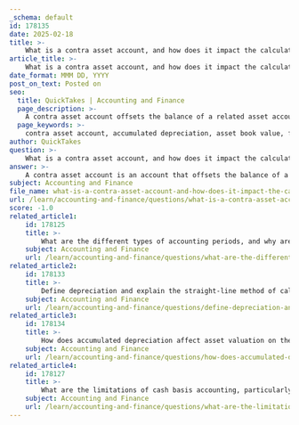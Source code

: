 ```yaml
---
_schema: default
id: 178135
date: 2025-02-18
title: >-
    What is a contra asset account, and how does it impact the calculation of an asset's book value?
article_title: >-
    What is a contra asset account, and how does it impact the calculation of an asset's book value?
date_format: MMM DD, YYYY
post_on_text: Posted on
seo:
  title: QuickTakes | Accounting and Finance
  page_description: >-
    A contra asset account offsets the balance of a related asset account, affecting the asset's book value by accounting for depreciation or obsolescence, thereby providing a more accurate financial representation.
  page_keywords: >-
    contra asset account, accumulated depreciation, asset book value, financial statements, carrying value, original cost, depreciation expense, accounting principles, GAAP, matching principle
author: QuickTakes
question: >-
    What is a contra asset account, and how does it impact the calculation of an asset's book value?
answer: >-
    A contra asset account is an account that offsets the balance of a related asset account, effectively reducing the carrying value of that asset on the balance sheet. The most common example of a contra asset account is accumulated depreciation, which represents the total amount of depreciation expense that has been recorded against a tangible asset since its acquisition.\n\nThe impact of a contra asset account on the calculation of an asset's book value is significant. The book value of an asset is determined by subtracting the balance of the contra asset account from the original cost of the asset. This calculation reflects the asset's current value after accounting for factors such as wear and tear or obsolescence.\n\nFor instance, if a company purchases equipment for $10,000 and has recorded $3,600 in accumulated depreciation, the book value of the equipment would be calculated as follows:\n\n$$\n\text{Book Value} = \text{Original Cost} - \text{Accumulated Depreciation} = 10,000 - 3,600 = 6,400\n$$\n\nIn this example, the accumulated depreciation of $3,600 reduces the book value of the equipment to $6,400. This reduction aligns with the matching principle in accounting, which states that expenses should be recognized in the same period as the revenues they help generate. By using contra asset accounts, companies can provide a more accurate representation of their asset values on financial statements, ensuring compliance with generally accepted accounting principles (GAAP).
subject: Accounting and Finance
file_name: what-is-a-contra-asset-account-and-how-does-it-impact-the-calculation-of-an-assets-book-value.md
url: /learn/accounting-and-finance/questions/what-is-a-contra-asset-account-and-how-does-it-impact-the-calculation-of-an-assets-book-value
score: -1.0
related_article1:
    id: 178125
    title: >-
        What are the different types of accounting periods, and why are they important for financial reporting?
    subject: Accounting and Finance
    url: /learn/accounting-and-finance/questions/what-are-the-different-types-of-accounting-periods-and-why-are-they-important-for-financial-reporting
related_article2:
    id: 178133
    title: >-
        Define depreciation and explain the straight-line method of calculating it.
    subject: Accounting and Finance
    url: /learn/accounting-and-finance/questions/define-depreciation-and-explain-the-straightline-method-of-calculating-it
related_article3:
    id: 178134
    title: >-
        How does accumulated depreciation affect asset valuation on the balance sheet?
    subject: Accounting and Finance
    url: /learn/accounting-and-finance/questions/how-does-accumulated-depreciation-affect-asset-valuation-on-the-balance-sheet
related_article4:
    id: 178127
    title: >-
        What are the limitations of cash basis accounting, particularly for large companies?
    subject: Accounting and Finance
    url: /learn/accounting-and-finance/questions/what-are-the-limitations-of-cash-basis-accounting-particularly-for-large-companies
---
```


&nbsp;